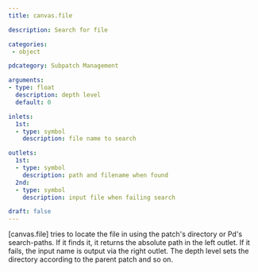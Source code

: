 ```yaml
---
title: canvas.file

description: Search for file

categories:
 - object

pdcategory: Subpatch Management

arguments:
- type: float
  description: depth level
  default: 0

inlets:
  1st:
  - type: symbol
    description: file name to search

outlets:
  1st:
  - type: symbol
    description: path and filename when found
  2nd:
  - type: symbol
    description: input file when failing search

draft: false
---
```


[canvas.file] tries to locate the file in using the patch's directory or Pd's search-paths. If it finds it, it returns the absolute path in the left outlet. If it fails, the input name is output via the right outlet. The depth level sets the directory according to the parent patch and so on.